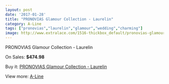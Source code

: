```yaml
---
layout: post
date: '2017-01-28'
title: "PRONOVIAS Glamour Collection - Laurelin"
category: A-Line
tags: ["pronovias","laurelin","glamour","wedding","charming"]
image: http://www.extralace.com/1516-thickbox_default/pronovias-glamour-collection-laurelin.jpg
---
```

PRONOVIAS Glamour Collection - Laurelin

On Sales: **$474.98**
<a href="https://www.extralace.com/a-line/718-pronovias-glamour-collection-laurelin.html"><amp-img layout="responsive" width="600" height="600" src="//www.extralace.com/1516-thickbox_default/pronovias-glamour-collection-laurelin.jpg" alt="PRONOVIAS Glamour Collection - Laurelin 0" /></a>

Buy it: [PRONOVIAS Glamour Collection - Laurelin](https://www.extralace.com/a-line/718-pronovias-glamour-collection-laurelin.html "PRONOVIAS Glamour Collection - Laurelin")

View more: [A-Line](https://www.extralace.com/2-a-line "A-Line")